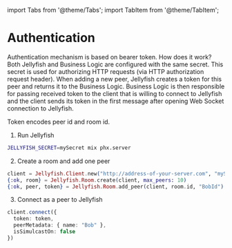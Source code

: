 import Tabs from '@theme/Tabs';
import TabItem from '@theme/TabItem';

# Authentication

Authentication mechanism is based on bearer token.
How does it work?
Both Jellyfish and Business Logic are configured with the same secret.
This secret is used for authorizing HTTP requests (via HTTP authorization request header).
When adding a new peer, Jellyfish creates a token for this peer and returns
it to the Business Logic.
Business Logic is then responsible for passing received token to the client that is willing
to connect to Jellyfish and the client sends its token in the first message after opening
Web Socket connection to Jellyfish.

Token encodes peer id and room id. 

1. Run Jellyfish

```bash
JELLYFISH_SECRET=mySecret mix phx.server
```

2. Create a room and add one peer

```elixir title="Business Logic"
client = Jellyfish.Client.new("http://address-of-your-server.com", "mySecret")
{:ok, room} = Jellyfish.Room.create(client, max_peers: 10)
{:ok, peer, token} = Jellyfish.Room.add_peer(client, room.id, "BobId")
```

3. Connect as a peer to Jellyfish

```ts title="Client"
client.connect({ 
  token: token,
  peerMetadata: { name: "Bob" }, 
  isSimulcastOn: false
})
```
